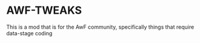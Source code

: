 # AWF-TWEAKS

This is a mod that is for the AwF community, specifically things that require data-stage coding